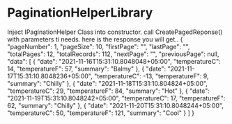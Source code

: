 # PaginationHelperLibrary

Inject IPaginationHelper Class into constructor.
call CreatePagedReponse() with parameters ti needs.
here is the response you will get..
{
    "pageNumber": 1,
    "pageSize": 10,
    "firstPage": "",
    "lastPage": "",
    "totalPages": 12,
    "totalRecords": 112,
    "nextPage": "",
    "previousPage": null,
    "data": [
        {
            "date": "2021-11-16T15:31:10.8048048+05:00",
            "temperatureC": 14,
            "temperatureF": 57,
            "summary": "Balmy"
        },
        {
            "date": "2021-11-17T15:31:10.8048236+05:00",
            "temperatureC": -13,
            "temperatureF": 9,
            "summary": "Chilly"
        },
        {
            "date": "2021-11-18T15:31:10.804824+05:00",
            "temperatureC": 29,
            "temperatureF": 84,
            "summary": "Hot"
        },
        {
            "date": "2021-11-19T15:31:10.8048242+05:00",
            "temperatureC": 17,
            "temperatureF": 62,
            "summary": "Chilly"
        },
        {
            "date": "2021-11-20T15:31:10.8048244+05:00",
            "temperatureC": 50,
            "temperatureF": 121,
            "summary": "Cool"
        }
    ]
}

